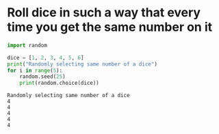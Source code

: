 # Roll dice in such a way that every time you get the same number on it


```python
import random

dice = [1, 2, 3, 4, 5, 6]
print("Randomly selecting same number of a dice")
for i in range(5):
    random.seed(25)
    print(random.choice(dice))
```

    Randomly selecting same number of a dice
    4
    4
    4
    4
    4
    


```python

```
